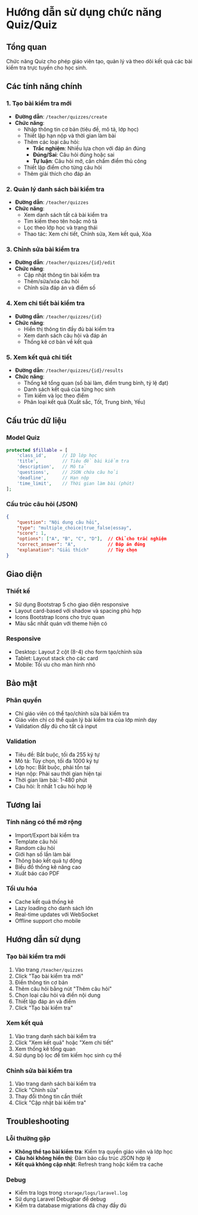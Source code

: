 # Hướng dẫn sử dụng chức năng Quiz/Quiz

## Tổng quan
Chức năng Quiz cho phép giáo viên tạo, quản lý và theo dõi kết quả các bài kiểm tra trực tuyến cho học sinh.

## Các tính năng chính

### 1. Tạo bài kiểm tra mới
- **Đường dẫn**: `/teacher/quizzes/create`
- **Chức năng**:
  - Nhập thông tin cơ bản (tiêu đề, mô tả, lớp học)
  - Thiết lập hạn nộp và thời gian làm bài
  - Thêm các loại câu hỏi:
    - **Trắc nghiệm**: Nhiều lựa chọn với đáp án đúng
    - **Đúng/Sai**: Câu hỏi đúng hoặc sai
    - **Tự luận**: Câu hỏi mở, cần chấm điểm thủ công
  - Thiết lập điểm cho từng câu hỏi
  - Thêm giải thích cho đáp án

### 2. Quản lý danh sách bài kiểm tra
- **Đường dẫn**: `/teacher/quizzes`
- **Chức năng**:
  - Xem danh sách tất cả bài kiểm tra
  - Tìm kiếm theo tên hoặc mô tả
  - Lọc theo lớp học và trạng thái
  - Thao tác: Xem chi tiết, Chỉnh sửa, Xem kết quả, Xóa

### 3. Chỉnh sửa bài kiểm tra
- **Đường dẫn**: `/teacher/quizzes/{id}/edit`
- **Chức năng**:
  - Cập nhật thông tin bài kiểm tra
  - Thêm/sửa/xóa câu hỏi
  - Chỉnh sửa đáp án và điểm số

### 4. Xem chi tiết bài kiểm tra
- **Đường dẫn**: `/teacher/quizzes/{id}`
- **Chức năng**:
  - Hiển thị thông tin đầy đủ bài kiểm tra
  - Xem danh sách câu hỏi và đáp án
  - Thống kê cơ bản về kết quả

### 5. Xem kết quả chi tiết
- **Đường dẫn**: `/teacher/quizzes/{id}/results`
- **Chức năng**:
  - Thống kê tổng quan (số bài làm, điểm trung bình, tỷ lệ đạt)
  - Danh sách kết quả của từng học sinh
  - Tìm kiếm và lọc theo điểm
  - Phân loại kết quả (Xuất sắc, Tốt, Trung bình, Yếu)

## Cấu trúc dữ liệu

### Model Quiz
```php
protected $fillable = [
    'class_id',      // ID lớp học
    'title',         // Tiêu đề bài kiểm tra
    'description',   // Mô tả
    'questions',     // JSON chứa câu hỏi
    'deadline',      // Hạn nộp
    'time_limit',    // Thời gian làm bài (phút)
];
```

### Cấu trúc câu hỏi (JSON)
```json
{
    "question": "Nội dung câu hỏi",
    "type": "multiple_choice|true_false|essay",
    "score": 1,
    "options": ["A", "B", "C", "D"],  // Chỉ cho trắc nghiệm
    "correct_answer": "A",            // Đáp án đúng
    "explanation": "Giải thích"       // Tùy chọn
}
```

## Giao diện

### Thiết kế
- Sử dụng Bootstrap 5 cho giao diện responsive
- Layout card-based với shadow và spacing phù hợp
- Icons Bootstrap Icons cho trực quan
- Màu sắc nhất quán với theme hiện có

### Responsive
- Desktop: Layout 2 cột (8-4) cho form tạo/chỉnh sửa
- Tablet: Layout stack cho các card
- Mobile: Tối ưu cho màn hình nhỏ

## Bảo mật

### Phân quyền
- Chỉ giáo viên có thể tạo/chỉnh sửa bài kiểm tra
- Giáo viên chỉ có thể quản lý bài kiểm tra của lớp mình dạy
- Validation đầy đủ cho tất cả input

### Validation
- Tiêu đề: Bắt buộc, tối đa 255 ký tự
- Mô tả: Tùy chọn, tối đa 1000 ký tự
- Lớp học: Bắt buộc, phải tồn tại
- Hạn nộp: Phải sau thời gian hiện tại
- Thời gian làm bài: 1-480 phút
- Câu hỏi: Ít nhất 1 câu hỏi hợp lệ

## Tương lai

### Tính năng có thể mở rộng
- Import/Export bài kiểm tra
- Template câu hỏi
- Random câu hỏi
- Giới hạn số lần làm bài
- Thông báo kết quả tự động
- Biểu đồ thống kê nâng cao
- Xuất báo cáo PDF

### Tối ưu hóa
- Cache kết quả thống kê
- Lazy loading cho danh sách lớn
- Real-time updates với WebSocket
- Offline support cho mobile

## Hướng dẫn sử dụng

### Tạo bài kiểm tra mới
1. Vào trang `/teacher/quizzes`
2. Click "Tạo bài kiểm tra mới"
3. Điền thông tin cơ bản
4. Thêm câu hỏi bằng nút "Thêm câu hỏi"
5. Chọn loại câu hỏi và điền nội dung
6. Thiết lập đáp án và điểm
7. Click "Tạo bài kiểm tra"

### Xem kết quả
1. Vào trang danh sách bài kiểm tra
2. Click "Xem kết quả" hoặc "Xem chi tiết"
3. Xem thống kê tổng quan
4. Sử dụng bộ lọc để tìm kiếm học sinh cụ thể

### Chỉnh sửa bài kiểm tra
1. Vào trang danh sách bài kiểm tra
2. Click "Chỉnh sửa"
3. Thay đổi thông tin cần thiết
4. Click "Cập nhật bài kiểm tra"

## Troubleshooting

### Lỗi thường gặp
- **Không thể tạo bài kiểm tra**: Kiểm tra quyền giáo viên và lớp học
- **Câu hỏi không hiển thị**: Đảm bảo cấu trúc JSON hợp lệ
- **Kết quả không cập nhật**: Refresh trang hoặc kiểm tra cache

### Debug
- Kiểm tra logs trong `storage/logs/laravel.log`
- Sử dụng Laravel Debugbar để debug
- Kiểm tra database migrations đã chạy đầy đủ 